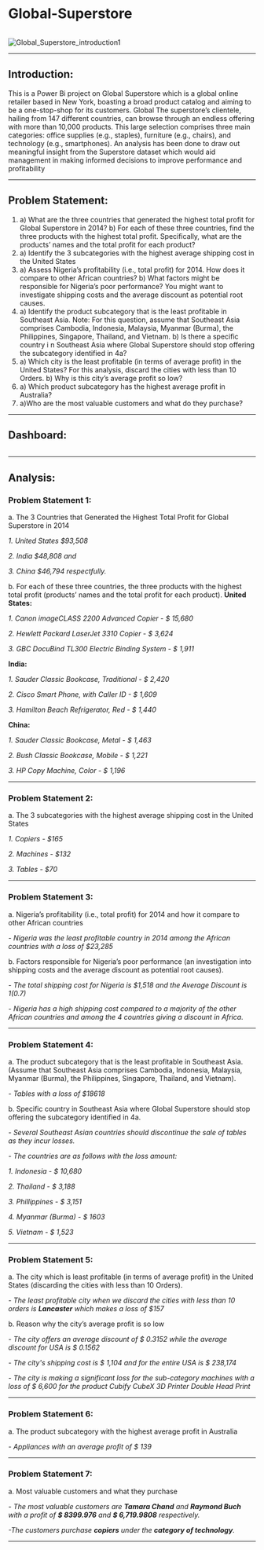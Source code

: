 # Global-Superstore

![]()


![Global_Superstore_introduction1](https://github.com/user-attachments/assets/010767ee-eb28-414d-bd1b-bf1ee8babc20)

---

## Introduction:
This is a Power Bi project on Global Superstore which is a global online retailer based in New York, boasting a broad product catalog and aiming to be a one-stop-shop for its customers. Global The superstore’s clientele, hailing from 147 different countries, can browse through an endless offering with more than 10,000 products. This large selection comprises three main categories: office supplies (e.g., staples), furniture (e.g., chairs), and technology (e.g., smartphones). An analysis has been done to draw out meaningful insight from the Superstore dataset which would aid management in making informed decisions to improve
performance and profitability

---

## Problem Statement:
1. a) What are the three countries that generated the highest total profit for Global Superstore in 2014?
   b) For each of these three countries, find the three products with the highest total profit. Specifically, what are the products’ names and the total profit for each product?
2. a) Identify the 3 subcategories with the highest average shipping cost in the United States
3. a) Assess Nigeria’s profitability (i.e., total profit) for 2014. How does it compare to other African countries?
   b) What factors might be responsible for Nigeria’s poor performance? You might want to investigate shipping costs and the average discount as potential root causes.
4. a) Identify the product subcategory that is the least profitable in Southeast Asia. Note: For this question, assume that Southeast Asia comprises Cambodia, Indonesia, Malaysia, Myanmar
(Burma), the Philippines, Singapore, Thailand, and Vietnam.
   b) Is there a specific country i n Southeast Asia where Global Superstore should stop offering the subcategory identified in 4a?
5. a) Which city is the least profitable (in terms of average profit) in the United States? For this analysis, discard the cities with less than 10 Orders. b) Why is this city’s average profit so low?
6. a) Which product subcategory has the highest average profit in Australia?
7. a)Who are the most valuable customers and what do they purchase?

---

## Dashboard:
![]()

---

## Analysis:
### Problem Statement 1:
a. The 3 Countries that Generated the Highest Total Profit for Global Superstore in 2014

_1. United States  $93,508_

_2. India $48,808 and_

_3. China $46,794 respectfully._


b. For each of these three countries, the three products with the highest total profit (products’ names and the total profit for each product).
**United States:**

_1. Canon imageCLASS 2200 Advanced Copier - $ 15,680_

_2. Hewlett Packard LaserJet 3310 Copier - $ 3,624_

_3. GBC DocuBind TL300 Electric Binding System - $ 1,911_

**India:**

_1. Sauder Classic Bookcase, Traditional - $ 2,420_

_2. Cisco Smart Phone, with Caller ID - $ 1,609_

_3. Hamilton Beach Refrigerator, Red - $ 1,440_

**China:**

_1. Sauder Classic Bookcase, Metal - $ 1,463_

_2. Bush Classic Bookcase, Mobile - $ 1,221_

_3. HP Copy Machine, Color - $ 1,196_

---

### Problem Statement 2:
a. The 3 subcategories with the highest average shipping cost in the United States

_1. Copiers - $165_

_2. Machines - $132_

_3. Tables - $70_

---

### Problem Statement 3:
a. Nigeria’s profitability (i.e., total profit) for 2014 and how it compare to other African countries

_- Nigeria was the least profitable country in 2014 among the African countries with a loss of $23,285_

b. Factors responsible for Nigeria’s poor performance (an investigation into shipping costs and the average discount as potential root causes).

_- The total shipping cost for Nigeria is $1,518 and the Average Discount is $1($0.7)_

_- Nigeria has a high shipping cost compared to a majority of the other African countries and among the 4 countries giving a discount in Africa._

---

### Problem Statement 4:
a. The product subcategory that is the least profitable in Southeast Asia. (Assume that Southeast Asia comprises Cambodia, Indonesia, Malaysia, Myanmar (Burma), the Philippines, Singapore, Thailand, and Vietnam).

_- Tables with a loss of $18618_

b. Specific country in Southeast Asia where Global Superstore should stop offering the subcategory identified in 4a.

_- Several Southeast Asian countries should discontinue the sale of tables as they incur losses._

_- The countries are as follows with the loss amount:_

_1. Indonesia - $ 10,680_

_2. Thailand - $ 3,188_

_3. Phillippines - $ 3,151_

_4. Myanmar (Burma) - $ 1603_

_5. Vietnam - $ 1,523_

---

### Problem Statement 5: 
a. The city which is least profitable (in terms of average profit) in the United States (discarding the cities with less than 10 Orders). 

_- The least profitable city when we discard the cities with less than 10 orders is **Lancaster** which makes a loss of $157_

b. Reason why the city’s average profit is so low

_- The city offers an average discount of $ 0.3152 while the average discount for USA is $ 0.1562_

_- The city's shipping cost is $ 1,104 and for the entire USA is $ 238,174_

_- The city is making a significant loss for the sub-category machines with a loss of $ 6,600 for the product Cubify CubeX 3D Printer Double Head Print_

---

### Problem Statement 6: 
a. The product subcategory with the highest average profit in Australia

_- Appliances with an average profit of $ 139_

---

### Problem Statement 7:
a. Most valuable customers and what they purchase

_- The most valuable customers are **Tamara Chand** and **Raymond Buch** with a profit of **$ 8399.976** and **$ 6,719.9808** respectively._

_-The customers purchase **copiers** under the **category of technology**._


---
